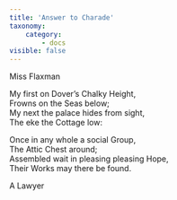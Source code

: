 ```yaml
---
title: 'Answer to Charade'
taxonomy:
    category:
        - docs
visible: false
---
```


<div class="author">Miss Flaxman</div>

My first on Dover’s Chalky Height,  
Frowns on the Seas below;  
My next the palace hides from sight,  
The <span data-tippy="Shepherd’s" class="green">eke the</span> Cottage low: 

Once in any whole a social Group,  
<span data-tippy="Assemble here" class="green">The Attic Chest</span> around;  
<span data-tippy="Each silent" class="green">Assembled</span> wait in <span data-tippy="anxious" class="green">pleasing</span> pleasing Hope,  
Their Works may there be found.

A Lawyer